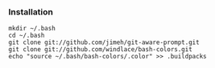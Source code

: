 ### Installation

    mkdir ~/.bash
    cd ~/.bash
    git clone git://github.com/jimeh/git-aware-prompt.git
    git clone git://github.com/windlace/bash-colors.git
    echo "source ~/.bash/bash-colors/.color" >> .buildpacks

